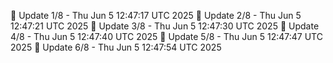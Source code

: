 📌 Update 1/8 - Thu Jun  5 12:47:17 UTC 2025
📌 Update 2/8 - Thu Jun  5 12:47:21 UTC 2025
📌 Update 3/8 - Thu Jun  5 12:47:30 UTC 2025
📌 Update 4/8 - Thu Jun  5 12:47:40 UTC 2025
📌 Update 5/8 - Thu Jun  5 12:47:47 UTC 2025
📌 Update 6/8 - Thu Jun  5 12:47:54 UTC 2025
